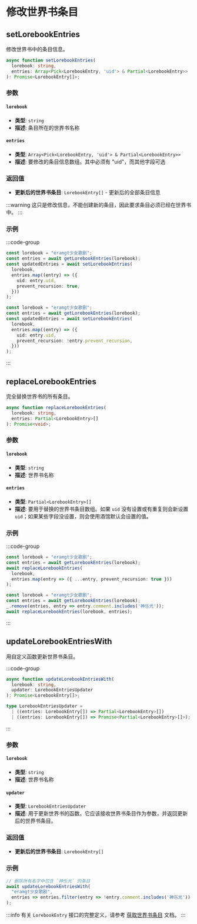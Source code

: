 # 修改世界书条目

<CustomTOC />

## setLorebookEntries

修改世界书中的条目信息。

```typescript
async function setLorebookEntries(
  lorebook: string,
  entries: Array<Pick<LorebookEntry, 'uid'> & Partial<LorebookEntry>>
): Promise<LorebookEntry[]>;
```

### 参数

#### `lorebook`

- **类型**: `string`
- **描述**: 条目所在的世界书名称

#### `entries`

- **类型**: `Array<Pick<LorebookEntry, 'uid'> & Partial<LorebookEntry>>`
- **描述**: 要修改的条目信息数组。其中必须有 "uid"，而其他字段可选

### 返回值

- **更新后的世界书条目**: `LorebookEntry[]` - 更新后的全部条目信息

:::warning
这只是修改信息，不能创建新的条目，因此要求条目必须已经在世界书中。
:::

### 示例

:::code-group

```typescript [禁止所有条目递归，保持其他设置不变]
const lorebook = "eramgt少女歌剧";
const entries = await getLorebookEntries(lorebook);
const updatedEntries = await setLorebookEntries(
  lorebook,
  entries.map((entry) => ({
    uid: entry.uid,
    prevent_recursion: true,
  }))
);
```

```typescript [反转所有条目的递归开关]
const lorebook = "eramgt少女歌剧";
const entries = await getLorebookEntries(lorebook);
const updatedEntries = await setLorebookEntries(
  lorebook,
  entries.map((entry) => ({
    uid: entry.uid,
    prevent_recursion: !entry.prevent_recursion,
  }))
);
```

:::

## replaceLorebookEntries

完全替换世界书的所有条目。

```typescript
async function replaceLorebookEntries(
  lorebook: string, 
  entries: Partial<LorebookEntry>[]
): Promise<void>;
```

### 参数

#### `lorebook`

- **类型**: `string`
- **描述**: 世界书名称

#### `entries`

- **类型**: `Partial<LorebookEntry>[]`
- **描述**: 要用于替换的世界书条目数组。如果 `uid` 没有设置或有重复则会新设置 `uid`；如果某些字段没设置，则会使用酒馆默认会设置的值。

### 示例

:::code-group

```typescript [禁止所有条目递归，保持其他设置不变]
const lorebook = "eramgt少女歌剧";
const entries = await getLorebookEntries(lorebook);
await replaceLorebookEntries(
  lorebook, 
  entries.map(entry => ({ ...entry, prevent_recursion: true }))
);
```

```typescript [删除所有名字中包含 神乐光 的条目]
const lorebook = "eramgt少女歌剧";
const entries = await getLorebookEntries(lorebook);
_.remove(entries, entry => entry.comment.includes('神乐光'));
await replaceLorebookEntries(lorebook, entries);
```

:::

## updateLorebookEntriesWith

用自定义函数更新世界书条目。

:::code-group

```typescript [updateLorebookEntriesWith]
async function updateLorebookEntriesWith(
  lorebook: string,
  updater: LorebookEntriesUpdater
): Promise<LorebookEntry[]>;
```

```typescript [LorebookEntriesUpdater]
type LorebookEntriesUpdater =
  | ((entries: LorebookEntry[]) => Partial<LorebookEntry>[])
  | ((entries: LorebookEntry[]) => Promise<Partial<LorebookEntry>[]>);
```
:::
### 参数

#### `lorebook`

- **类型**: `string`
- **描述**: 世界书名称

#### `updater`

- **类型**: `LorebookEntriesUpdater`
- **描述**: 用于更新世界书的函数。它应该接收世界书条目作为参数，并返回更新后的世界书条目。

### 返回值

- **更新后的世界书条目**: `LorebookEntry[]`

### 示例

```typescript
// 删除所有名字中包含 `神乐光` 的条目
await updateLorebookEntriesWith(
  "eramgt少女歌剧", 
  entries => entries.filter(entry => !entry.comment.includes('神乐光'))
);
```

:::info
有关 `LorebookEntry` 接口的完整定义，请参考 [获取世界书条目](./获取世界书条目.md#getlorebookentries) 文档。
::: 